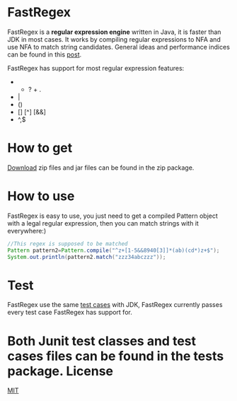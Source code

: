 FastRegex
=========

FastRegex is a <b>regular expression engine</b> written in Java, it is faster than JDK in most cases. It works by compiling regular expressions to NFA and use NFA to match string candidates. General ideas and performance indices can be found in this [post](http://swtch.com/~rsc/regexp/regexp1.html).

FastRegex has support for most regular expression features: 

* * ? + .
* | 
* ()
* [] [^] [&&]
* ^,$

How to get 
=========

<a href="https://github.com/log4leo/FastRegex/archive/master.zip">Download</a> zip files and jar files can be found in the zip package.


How to use
=========

FastRegex is easy to use, you just need to get a compiled Pattern object with a legal regular expression, then you can match strings with it everywhere:)


```java
//This regex is supposed to be matched
Pattern pattern2=Pattern.compile("^z+[1-5&&8940[3]]*(ab)(cd*)z+$");
System.out.println(pattern2.match("zzz34abczzz"));
```


Test
=========

FastRegex use the same [test cases](http://hg.openjdk.java.net/jdk7u/jdk7u6/jdk/file/8c2c5d63a17e/test/java/util/regex/) with JDK, FastRegex currently passes every test case FastRegex has support for. 

Both Junit test classes and test cases files can be found in the tests package.
License
=========
[MIT]()





